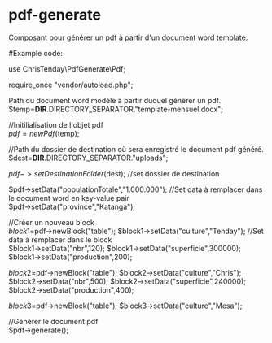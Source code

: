 # pdf-generate
Composant pour générer un pdf à partir d'un document word template.

#Example code:

use ChrisTenday\PdfGenerate\Pdf;

require_once "vendor/autoload.php";

Path du document word modèle à partir duquel générer un pdf.<br>
$temp=__DIR__.DIRECTORY_SEPARATOR."template-mensuel.docx";

<span>//Initilialisation de l'objet pdf</span><br>
$pdf=new Pdf($temp); 

<span>//Path du dossier de destination où sera enregistré le document pdf généré.</span><br>
$dest=__DIR__.DIRECTORY_SEPARATOR."uploads"; 
 
$pdf->setDestinationFolder($dest); </span>//set dossier de destination </span><br>

$pdf->setData("populationTotale","1.000.000"); //Set data à remplacer dans le document word en key-value pair<br>
$pdf->setData("province","Katanga");

//Créer un nouveau block<br>
$block1=$pdf->newBlock("table");
$block1->setData("culture","Tenday"); //Set data à remplacer dans le block<br>
$block1->setData("nbr",120);
$block1->setData("superficie",300000);
$block1->setData("production",200);

$block2=$pdf->newBlock("table");
$block2->setData("culture","Chris");
$block2->setData("nbr",500);
$block2->setData("superficie",240000);
$block2->setData("production",400);

$block3=$pdf->newBlock("table");
$block3->setData("culture","Mesa");

//Générer le document pdf<br>
$pdf->generate();

